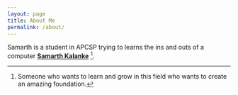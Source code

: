 ```yaml
---
layout: page
title: About Me
permalink: /about/
---
```


Samarth is a student in APCSP trying to learns the ins and outs of a computer **[Samarth Kalanke](https://github.com/Samarthkalanke/SamarthKalanke)** [^1].



[^1]:Someone who wants to learn and grow in this field who wants to create an amazing foundation.
